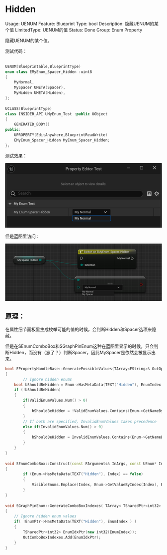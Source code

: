 # Hidden

Usage: UENUM
Feature: Blueprint
Type: bool
Description: 隐藏UENUM的某个值
LimitedType: UENUM的值
Status: Done
Group: Enum Property

隐藏UENUM的某个值。

测试代码：

```cpp

UENUM(Blueprintable,BlueprintType)
enum class EMyEnum_Spacer_Hidden :uint8
{
	MyNormal,
	MySpacer UMETA(Spacer),
	MyHidden UMETA(Hidden),
};

UCLASS(BlueprintType)
class INSIDER_API UMyEnum_Test :public UObject
{
	GENERATED_BODY()
public:
	UPROPERTY(EditAnywhere,BlueprintReadWrite)
	EMyEnum_Spacer_Hidden MyEnum_Spacer_Hidden;
};
```

测试效果：

![Untitled](Hidden/5b4de771-be09-4342-8955-dc0f824ef97d.png)

但是蓝图里访问：

![Untitled](Hidden/Untitled.png)

## 原理：

在属性细节面板里生成枚举可能的值的时候，会判断Hidden和Spacer选项来隐藏。

但是在SEnumComboBox和SGraphPinEnum这种在蓝图里显示的时候，只会判断Hidden，而没有（忘了？）判断Spacer，因此MySpacer是依然会被显示出来。

```cpp
bool FPropertyHandleBase::GeneratePossibleValues(TArray<FString>& OutOptionStrings, TArray< FText >& OutToolTips, TArray<bool>& OutRestrictedItems, TArray<FText>* OutDisplayNames)
{
		// Ignore hidden enums
	bool bShouldBeHidden = Enum->HasMetaData(TEXT("Hidden"), EnumIndex ) || Enum->HasMetaData(TEXT("Spacer"), EnumIndex );
	if (!bShouldBeHidden)
	{
		if(ValidEnumValues.Num() > 0)
		{
			bShouldBeHidden = !ValidEnumValues.Contains(Enum->GetNameByIndex(EnumIndex));
		}
		// If both are specified, InvalidEnumValues takes precedence
		else if(InvalidEnumValues.Num() > 0)
		{
			bShouldBeHidden = InvalidEnumValues.Contains(Enum->GetNameByIndex(EnumIndex));
		}
	}
}

void SEnumComboBox::Construct(const FArguments& InArgs, const UEnum* InEnum)
{
		if (Enum->HasMetaData(TEXT("Hidden"), Index) == false)
		{
			VisibleEnums.Emplace(Index, Enum->GetValueByIndex(Index), Enum->GetDisplayNameTextByIndex(Index), Enum->GetToolTipTextByIndex(Index));
		}
}

void SGraphPinEnum::GenerateComboBoxIndexes( TArray< TSharedPtr<int32> >& OutComboBoxIndexes )
{
	// Ignore hidden enum values
	if( !EnumPtr->HasMetaData(TEXT("Hidden"), EnumIndex ) )
	{
		TSharedPtr<int32> EnumIdxPtr(new int32(EnumIndex));
		OutComboBoxIndexes.Add(EnumIdxPtr);
	}
}
```